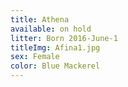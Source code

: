 ```yaml
---
title: Athena
available: on hold
litter: Born 2016-June-1
titleImg: Afina1.jpg
sex: Female
color: Blue Mackerel
---
```


